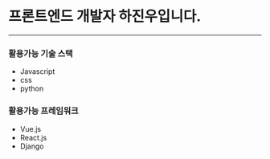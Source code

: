 # 프론트엔드 개발자 하진우입니다.
----
### 활용가능 기술 스택
- Javascript
- css
- python

### 활용가능 프레임워크
- Vue.js
- React.js
- Django
